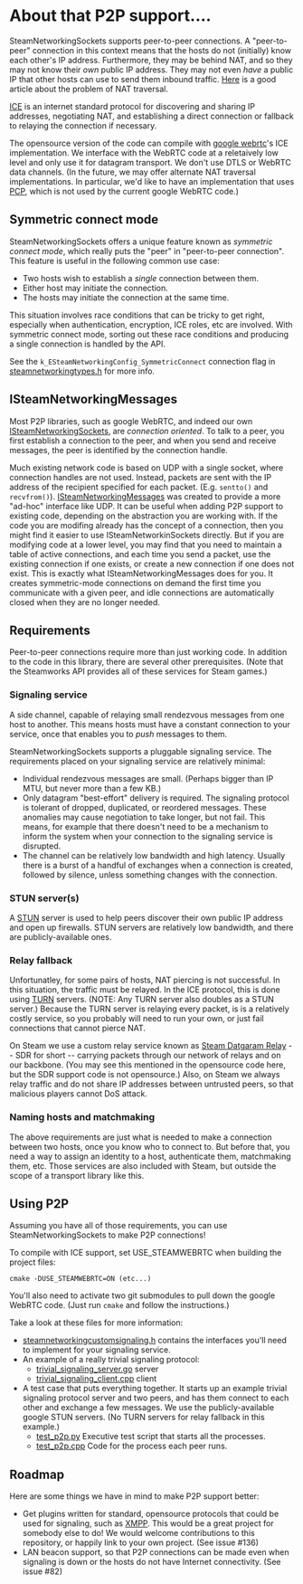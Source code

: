 # About that P2P support....

SteamNetworkingSockets supports peer-to-peer connections.  A "peer-to-peer"
connection in this context means that the hosts do not (initially) know
each other's IP address.  Furthermore, they may be behind NAT, and so they
may not know their *own* public IP address.  They may not even *have* a public
IP that other hosts can use to send them inbound traffic.  [Here](https://tailscale.com/blog/how-nat-traversal-works/)
is a good article about the problem of NAT traversal.

[ICE](https://en.wikipedia.org/wiki/Interactive_Connectivity_Establishment)
is an internet standard protocol for discovering and sharing IP addresses,
negotiating NAT, and establishing a direct connection or fallback to relaying
the connection if necessary.

The opensource version of the code can compile with [google webrtc](https://webrtc.googlesource.com/src)'s ICE
implementation.  We interface with the WebRTC code at a reletaively low level
and only use it for datagram transport.  We don't use DTLS or WebRTC data
channels.  (In the future, we may offer alternate NAT traversal
implementations.  In particular, we'd like to have an implementation that
uses [PCP](https://tools.ietf.org/html/rfc6887), which is not used by
the current google WebRTC code.)

## Symmetric connect mode

SteamNetworkingSockets offers a unique feature known as *symmetric
connect mode*, which really puts the "peer" in "peer-to-peer connection".
This feature is useful in the following common use case:

* Two hosts wish to establish a *single* connection between them.
* Either host may initiate the connection.
* The hosts may initiate the connection at the same time.

This situation involves race conditions that can be tricky to get
right, especially when authentication, encryption, ICE roles, etc
are involved.  With symmetric connect mode, sorting out these race
conditions and producing a single connection is handled by the API.

See the ``k_ESteamNetworkingConfig_SymmetricConnect``
connection flag in [steamnetworkingtypes.h](include/steam/steamnetworkingtypes.h)
for more info.

## ISteamNetworkingMessages

Most P2P libraries, such as google WebRTC, and indeed our own
[ISteamNetworkingSockets](include/steam/isteamnetworkingsockets.h), are *connection
oriented*.  To talk to a peer, you first establish a connection to the peer, and
when you send and receive messages, the peer is identified by the connection handle.

Much existing network code is based on UDP with a single socket, where
 connection handles are not used.  Instead, packets are sent with the IP address
 of the recipient specified for each packet.   (E.g. ``sentto()`` and ``recvfrom()``).
[ISteamNetworkingMessages](include/steam/isteamnetworkingmessages.h) was created
to provide a more "ad-hoc" interface like UDP.  It can be useful when adding P2P
support to existing code, depending on the abstraction you are working with.  If
the code you are modifing already has the concept of a connection, then you might
find it easier to use ISteamNetworkinSockets directly.  But if you are modifying code
at a lower level, you may find that you need to maintain a table of active connections,
and each time you send a packet, use the existing connection if one exists, or
create a new connection if one does not exist.  This is exactly what
ISteamNetworkingMessages does for you.  It creates symmetric-mode connections on
demand the first time you communicate with a given peer, and idle connections are
automatically closed when they are no longer needed.

## Requirements

Peer-to-peer connections require more than just working code.  In addition
to the code in this library, there are several other prerequisites.
(Note that the Steamworks API provides all of these services for Steam games.)

### Signaling service

A side channel, capable of relaying small rendezvous
messages from one host to another.  This means hosts must have a constant
connection to your service, once that enables you to *push* messages to them.

SteamNetworkingSockets supports a pluggable signaling service.  The requirements
placed on your signaling service are relatively minimal:

* Individual rendezvous messages are small.  (Perhaps bigger than IP MTU,
  but never more than a few KB.)
* Only datagram "best-effort" delivery is required.  The signaling protocol
  is tolerant of dropped, duplicated, or reordered messages.
  These anomalies may cause negotiation to take longer, but not fail.
  This means, for example that there doesn't need to be a mechanism to
  inform the system when your connection to the signaling service is
  disrupted.
* The channel can be relatively low bandwidth and high latency.  Usually
  there is a burst of a handful of exchanges when a connection is created,
  followed by silence, unless something changes with the connection.


### STUN server(s)

A [STUN](https://en.wikipedia.org/wiki/STUN) server is used to help peers
discover their own public IP address and open up firewalls.  STUN
servers are relatively low bandwidth, and there are publicly-available ones.

### Relay fallback

Unfortunatley, for some pairs of hosts, NAT piercing is not successful.
In this situation, the traffic must be relayed.  In the ICE protocol, this is
done using [TURN](https://en.wikipedia.org/wiki/Traversal_Using_Relays_around_NAT)
servers.  (NOTE: Any TURN server also doubles as a STUN server.)  Because the TURN
server is relaying every packet, is is a relatively costly service, so you probably
will need to run your own, or just fail connections that cannot pierce NAT.

On Steam we use a custom relay service known as [Steam Datgaram Relay](https://partner.steamgames.com/doc/features/multiplayer/steamdatagramrelay)
-- SDR for short -- carrying packets through our network of relays and
on our backbone.   (You may see this mentioned in the opensource code here,
but the SDR support code is not opensource.)  Also, on Steam we always
relay traffic and do not share IP addresses between untrusted peers, so
that malicious players cannot DoS attack.

### Naming hosts and matchmaking

The above requirements are just what is needed to make a connection between two
hosts, once you know who to connect to.  But before that, you need a way to assign an
identity to a host, authenticate them, matchmaking them, etc.  Those services are
also included with Steam, but outside the scope of a transport library like this.

## Using P2P

Assuming you have all of those requirements, you can use SteamNetworkingSockets
to make P2P connections!

To compile with ICE support, set USE_STEAMWEBRTC when building the project files:
```
cmake -DUSE_STEAMWEBRTC=ON (etc...)
```

You'll also need to activate two git submodules to pull down the google WebRTC code.
(Just run ``cmake`` and follow the instructions.)

Take a look at these files for more information:

* [steamnetworkingcustomsignaling.h](include/steam/steamnetworkingcustomsignaling.h)
  contains the interfaces you'll need to implement for your signaling service.
* An example of a really trivial signaling protocol:
  * [trivial_signaling_server.go](examples/trivial_signaling_server.go) server
  * [trivial_signaling_client.cpp](examples/trivial_signaling_client.cpp) client
* A test case that puts everything together.  It starts up an example trivial
  signaling protocol server and two peers, and has them connect to each other
  and exchange a few messages.  We use the publicly-available google STUN servers.
  (No TURN servers for relay fallback in this example.)
  * [test_p2p.py](tests/test_p2p.py) Executive test script that starts all the processes.
  * [test_p2p.cpp](tests/test_p2p.cpp) Code for the process each peer runs.

## Roadmap

Here are some things we have in mind to make P2P support better:

* Get plugins written for standard, opensource protocols that could be used for
signaling, such as [XMPP](https://xmpp.org/).  This would be a great project for
  somebody else to do!  We would welcome contributions to this repository, or
  happily link to your own project.  (See issue #136)
* LAN beacon support, so that P2P connections can be made even when signaling
  is down or the hosts do not have Internet connectivity.  (See issue #82)
